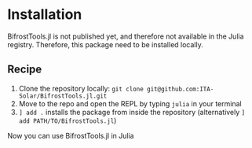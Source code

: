 # Installation

BifrostTools.jl is not published yet, and therefore not available in the Julia registry. Therefore, this package need to be installed locally.

## Recipe

1. Clone the repository locally: `git clone git@github.com:ITA-Solar/BifrostTools.jl.git`
2. Move to the repo and open the REPL by typing `julia` in your terminal
3. `] add .` installs the package from inside the repository (alternatively `] add PATH/TO/BifrostTools.jl`)

Now you can use BifrostTools.jl in Julia